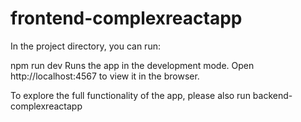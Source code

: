 # frontend-complexreactapp

In the project directory, you can run:

npm run dev
Runs the app in the development mode.
Open http://localhost:4567 to view it in the browser.

To explore the full functionality of the app, please also run backend-complexreactapp
